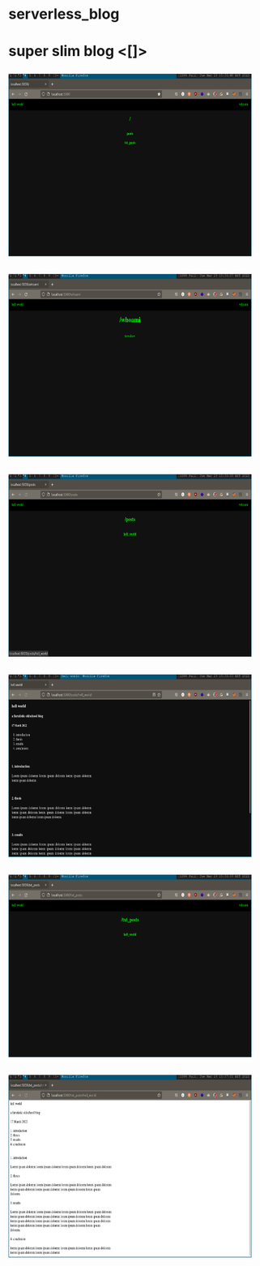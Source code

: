 <h1> serverless_blog <h1>
<p> super slim blog <[]>

<p align="left">
<img src="imgs/root.png" width="480" height="360">
</p>

<p align="left">
<img src="imgs/whoami.png" width="480" height="360">
</p>

<p align="left">
<img src="imgs/posts.png" width="480" height="360">
</p>

<p align="left">
<img src="imgs/html_post.png" width="480" height="360">
</p>

<p align="left">
<img src="imgs/txt_posts.png" width="480" height="360">
</p>

<p align="left">
<img src="imgs/txt_post.png" width="480" height="360">
</p>
